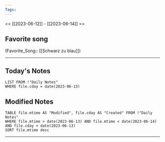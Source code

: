```yaml
---
Tags:
---
```

<< [[2023-06-12]] - [[2023-06-14]] >>
## Favorite song
(Favorite_Song:: [[Schwarz zu blau]])

___
## Today's Notes
```dataview
LIST FROM !"Daily Notes"
WHERE file.cday = date(2023-06-13)
```
## Modified Notes
```dataview
TABLE file.mtime AS "Modified", file.cday AS "Created" FROM !"Daily Notes" 
WHERE file.mtime > date(2023-06-13) AND file.mtime < date(2023-06-14) AND file.cday < date(2023-06-13)
SORT file.mtime desc
```
___
